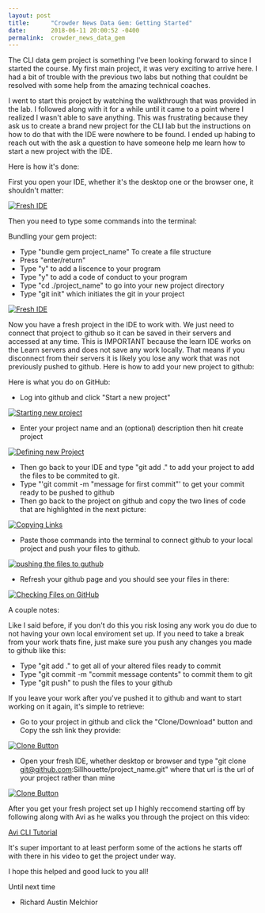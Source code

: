 ```yaml
---
layout: post
title:      "Crowder News Data Gem: Getting Started"
date:       2018-06-11 20:00:52 -0400
permalink:  crowder_news_data_gem
---
```



The CLI data gem project is something I've been looking forward to since I started the course. My first main project, it was very exciting to arrive here. I had a bit of trouble with the previous two labs but nothing that couldnt be resolved with some help from the amazing technical coaches. 

I went to start this project by watching the walkthrough that was provided in the lab. I followed along with it for a while until it came to a point where I realized I wasn't able to save anything. This was frustrating because they ask us to create a brand new project for the CLI lab but the instructions on how to do that with the IDE were nowhere to be found. I ended up habing to reach out with the ask a question to have someone help me learn how to start a new project with the IDE. 

Here is how it's done:

First you open your IDE, whether it's the desktop one or the browser one, it shouldn't matter: 

[![Fresh IDE](https://i.imgur.com/b9kUrxK.png)](https://i.imgur.com/b9kUrxK.png)

Then you need to type some commands into the terminal:

Bundling your gem project:
* Type "bundle gem project_name" To create a file structure
* Press "enter/return"
* Type "y" to add a liscence to your program
* Type "y" to add a code of conduct to your program
* Type "cd ./project_name" to go into your new project directory
* Type "git init" which initiates the git in your project

[![Fresh IDE](https://i.imgur.com/PJAX5SQ.png)](https://i.imgur.com/PJAX5SQ.png)

Now you have a fresh project in the IDE to work with. We just need to connect that project to github so it can be saved in their servers and accessed at any time. This is IMPORTANT because the learn IDE works on the Learn servers and does not save any work locally. That means if you disconnect from their servers it is likely you lose any work that was not previously pushed to github. Here is how to add your new project to github:

Here is what you do on GitHub:

* Log into github and click "Start a new project"

[![Starting new project](https://i.imgur.com/embLgAR.png)](https://i.imgur.com/embLgAR.png)

* Enter your project name and an (optional) description then hit create project

[![Defining new Project](https://i.imgur.com/CL6r9yS.png)](https://i.imgur.com/CL6r9yS.png)

* Then go back to your IDE and type "git add ." to add your project to add the files to be commited to git.
* Type "'git commit -m "message for first commit"' to get your commit ready to be pushed to github
*  Then go back to the project on github and copy the two lines of code that are highlighted in the next picture:

[![Copying Links](https://i.imgur.com/EigdY3j.png)](https://i.imgur.com/EigdY3j.png)

* Paste those commands into the terminal to connect github to your local project and push your files to github.

[![pushing the files to guthub](https://i.imgur.com/WRy90KB.png)](https://i.imgur.com/WRy90KB.png)

* Refresh your github page and you should see your files in there:

[![Checking Files on GitHub](https://i.imgur.com/3acZB9C.png)](https://i.imgur.com/3acZB9C.png)

A couple notes:

Like I said before, if you don't do this you risk losing any work you do due to not having your own local enviroment set up. If you need to take a break from your work thats fine, just make sure you push any changes you made to github like this:

* Type "git add ." to get all of your altered files ready to commit
* Type "git commit -m "commit message contents" to commit them to git
* Type "git push" to push the files to your github

If you leave your work after you've pushed it to github and want to start working on it again, it's simple to retrieve:

* Go to your project in github and click the "Clone/Download" button and Copy the ssh link they provide:

[![Clone Button](https://i.imgur.com/S7ZqXHU.png)](https://i.imgur.com/S7ZqXHU.png)

* Open your fresh IDE, whether desktop or browser and type "git clone git@github.com:Sillhouette/project_name.git" where that url is the url of your project rather than mine

[![Clone Button](https://i.imgur.com/dpznJxe.png)](https://i.imgur.com/dpznJxe.png)

After you get your fresh project set up I highly reccomend starting off by following along with Avi as he walks you through the project on this video:

[Avi CLI Tutorial](https://www.youtube.com/watch?v=_lDExWIhYKI)

It's super important to at least perform some of the actions he starts off with there in his video to get the project under way. 

I hope this helped and good luck to you all!

Until next time
- Richard Austin Melchior
